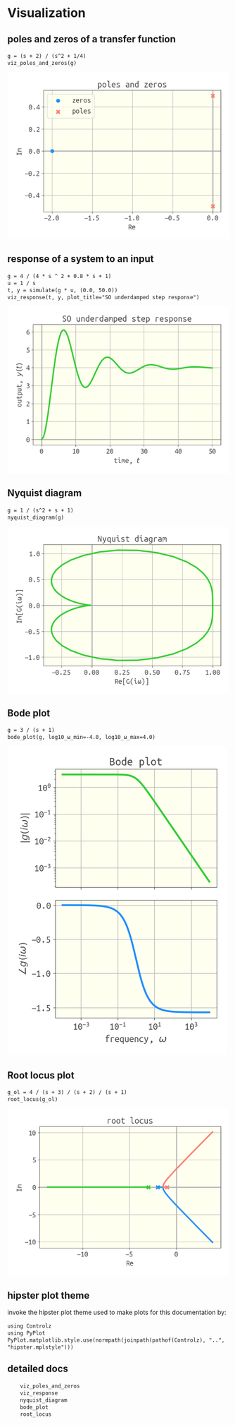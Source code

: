 # Visualization

## poles and zeros of a transfer function

```
g = (s + 2) / (s^2 + 1/4)
viz_poles_and_zeros(g)
```

![](example_poles_and_zeros.png)

## response of a system to an input

```
g = 4 / (4 * s ^ 2 + 0.8 * s + 1)
u = 1 / s
t, y = simulate(g * u, (0.0, 50.0))
viz_response(t, y, plot_title="SO underdamped step response")
```

![](example_response.png)

## Nyquist diagram

```
g = 1 / (s^2 + s + 1)
nyquist_diagram(g)
```

![](example_nyquist.png)

## Bode plot

```
g = 3 / (s + 1)
bode_plot(g, log10_ω_min=-4.0, log10_ω_max=4.0)
```

![](example_bode.png)

## Root locus plot

```
g_ol = 4 / (s + 3) / (s + 2) / (s + 1)
root_locus(g_ol)
```

![](example_root_locus.png)

## hipster plot theme

invoke the hipster plot theme used to make plots for this documentation by:

```
using Controlz
using PyPlot
PyPlot.matplotlib.style.use(normpath(joinpath(pathof(Controlz), "..", "hipster.mplstyle")))
```

## detailed docs

```@docs
    viz_poles_and_zeros
    viz_response
    nyquist_diagram
    bode_plot
    root_locus
```
